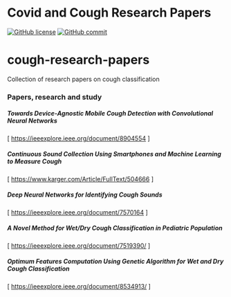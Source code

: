 # Covid and Cough Research Papers

[![GitHub license](https://img.shields.io/badge/License-Creative%20Commons%20Attribution%204.0%20International-blue)](https://github.com/coughresearch/cough-research-papers/blob/master/LICENSE)
[![GitHub commit](https://img.shields.io/github/last-commit/coughresearch/cough-research-papers)](https://github.com/coughresearch/cough-research-papers/commits/master)


# cough-research-papers
Collection of research papers on cough classification

### Papers, research and study

##### Towards Device-Agnostic Mobile Cough Detection with Convolutional Neural Networks
[ https://ieeexplore.ieee.org/document/8904554 ]

##### Continuous Sound Collection Using Smartphones and Machine Learning to Measure Cough
[ https://www.karger.com/Article/FullText/504666 ]

##### Deep Neural Networks for Identifying Cough Sounds
[ https://ieeexplore.ieee.org/document/7570164 ]

##### A Novel Method for Wet/Dry Cough Classification in Pediatric Population
[ https://ieeexplore.ieee.org/document/7519390/ ]


##### Optimum Features Computation Using Genetic Algorithm for Wet and Dry Cough Classification

 [ https://ieeexplore.ieee.org/document/8534913/ ]
